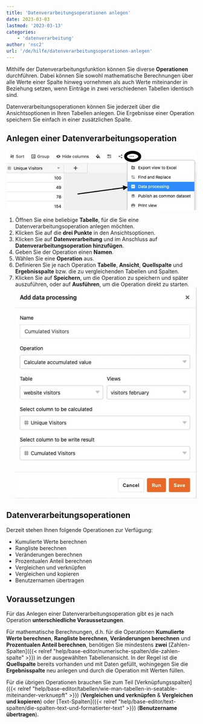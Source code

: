 ```yaml
---
title: 'Datenverarbeitungsoperationen anlegen'
date: 2023-03-03
lastmod: '2023-03-13'
categories:
    - 'datenverarbeitung'
author: 'nsc2'
url: '/de/hilfe/datenverarbeitungsoperationen-anlegen'
---
```


Mithilfe der Datenverarbeitungsfunktion können Sie diverse **Operationen** durchführen. Dabei können Sie sowohl mathematische Berechnungen über alle Werte einer Spalte hinweg vornehmen als auch Werte miteinander in Beziehung setzen, wenn Einträge in zwei verschiedenen Tabellen identisch sind.

Datenverarbeitungsoperationen können Sie jederzeit über die Ansichtsoptionen in Ihren Tabellen anlegen. Die Ergebnisse einer Operation speichern Sie einfach in einer zusätzlichen Spalte.

## Anlegen einer Datenverarbeitungsoperation

![Anlegen einer Datenverarbeitungsaktion](images/create-an-data-processing-action-1.jpg)

1. Öffnen Sie eine beliebige **Tabelle**, für die Sie eine Datenverarbeitungsoperation anlegen möchten.
2. Klicken Sie auf die **drei Punkte** in den Ansichtsoptionen.
3. Klicken Sie auf **Datenverarbeitung** und im Anschluss auf **Datenverarbeitungsoperation hinzufügen**.
4. Geben Sie der Operation einen **Namen**.
5. Wählen Sie eine **Operation** aus.
6. Definieren Sie je nach Operation **Tabelle**, **Ansicht**, **Quellspalte** und **Ergebnisspalte** bzw. die zu vergleichenden Tabellen und Spalten.
7. Klicken Sie auf **Speichern**, um die Operation zu speichern und später auszuführen, oder auf **Ausführen**, um die Operation direkt zu starten.
   ![Definition der Datenverarbeitungsaktion](images/define-data-processing-action.jpg)

## Datenverarbeitungsoperationen

Derzeit stehen Ihnen folgende Operationen zur Verfügung:

- Kumulierte Werte berechnen
- Rangliste berechnen
- Veränderungen berechnen
- Prozentualen Anteil berechnen
- Vergleichen und verknüpfen
- Vergleichen und kopieren
- Benutzernamen übertragen

## Voraussetzungen

Für das Anlegen einer Datenverarbeitungsoperation gibt es je nach Operation **unterschiedliche Voraussetzungen**.

Für mathematische Berechnungen, d.h. für die Operationen **Kumulierte Werte berechnen**, **Rangliste berechnen**, **Veränderungen berechnen** und **Prozentualen Anteil berechnen**, benötigen Sie mindestens **zwei** [Zahlen-Spalten]({{< relref "help/base-editor/numerische-spalten/die-zahlen-spalte" >}}) in der ausgewählten Tabellenansicht. In der Regel ist die **Quellspalte** bereits vorhanden und mit Daten gefüllt, wohingegen Sie die **Ergebnisspalte** neu anlegen und durch die Operation mit Werten füllen.

Für die übrigen Operationen brauchen Sie zum Teil [Verknüpfungsspalten]({{< relref "help/base-editor/tabellen/wie-man-tabellen-in-seatable-miteinander-verknuepft" >}}) (**Vergleichen und verknüpfen** & **Vergleichen und kopieren**) oder [Text-Spalten]({{< relref "help/base-editor/text-spalten/die-spalten-text-und-formatierter-text" >}}) (**Benutzername übertragen**).
